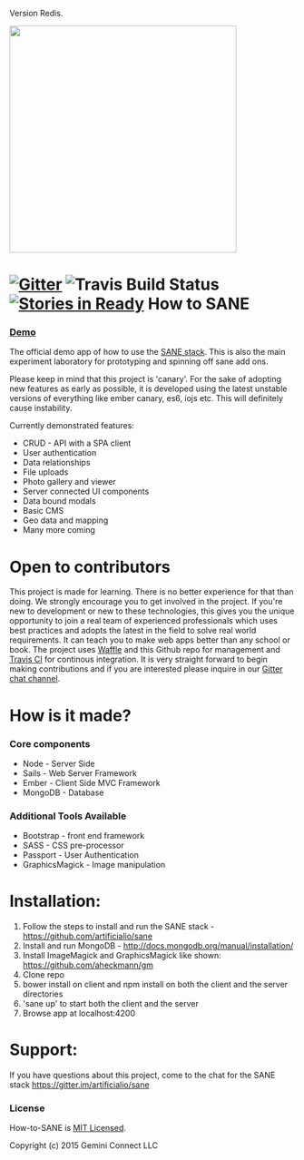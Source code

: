 Version Redis.

<img src="https://camo.githubusercontent.com/b8ecf54b15f51c7c992d6fce003b661c96d8acec/68747470733a2f2f63646e2e7261776769742e636f6d2f6172746966696369616c696f2f73616e652f67682d70616765732f5f696e636c756465732f73616e652d6c6f676f2e737667" width="400"/>

[![Gitter](https://badges.gitter.im/Join+Chat.svg)](https://gitter.im/artificialio/sane?utm_source=badge&utm_medium=badge&utm_campaign=pr-badge&utm_content=badge) ![Travis Build Status](https://travis-ci.org/mgenev/how-to-sane.svg?branch=master) [![Stories in Ready](https://badge.waffle.io/mgenev/how-to-sane.png?label=in%20progress&title=InProgress)](https://waffle.io/mgenev/how-to-sane)
How to SANE
==========================
### [Demo](http://howtosane.ninja)

The official demo app of how to use the [SANE stack](https://github.com/artificialio/sane). This is also the main experiment laboratory for prototyping and spinning off sane add ons.

Please keep in mind that this project is 'canary'. For the sake of adopting new features as early as possible,  it is developed using the latest unstable versions of everything like ember canary, es6, iojs etc. This will definitely cause instability.

Currently demonstrated features:

+ CRUD - API with a SPA client
+ User authentication
+ Data relationships
+ File uploads
+ Photo gallery and viewer
+ Server connected UI components
+ Data bound modals
+ Basic CMS
+ Geo data and mapping
+ Many more coming

Open to contributors
==========================
This project is made for learning. There is no better experience for that than doing. We strongly encourage you to get involved in the project. If you're new to development or new to these technologies, this gives you the unique opportunity to join a real team of experienced professionals which uses best practices and adopts the latest in the field to solve real world requirements. It can teach you to make web apps better than any school or book. The project uses [Waffle](https://waffle.io/mgenev/how-to-sane) and this Github repo for management and [Travis CI](https://travis-ci.org/mgenev/how-to-sane) for continous integration. It is very straight forward to begin making contributions and if you are interested please inquire in our [Gitter chat channel](https://gitter.im/artificialio/sane).

How is it made?
==========================

### Core components

+ Node - Server Side
+ Sails - Web Server Framework
+ Ember - Client Side MVC Framework
+ MongoDB - Database

### Additional Tools Available
+ Bootstrap - front end framework
+ SASS - CSS pre-processor
+ Passport - User Authentication
+ GraphicsMagick - Image manipulation

Installation:
==========================
1. Follow the steps to install and run the SANE stack - https://github.com/artificialio/sane
2. Install and run MongoDB - http://docs.mongodb.org/manual/installation/
3. Install ImageMagick and GraphicsMagick like shown: https://github.com/aheckmann/gm
4. Clone repo
5. bower install on client and npm install  on both the client and the server directories
6. 'sane up' to start both the client and the server
7. Browse app at localhost:4200

Support:
==========================
If you have questions about this project, come to the chat for the SANE stack https://gitter.im/artificialio/sane

### License
How-to-SANE is [MIT Licensed](https://github.com/mgenev/how-to-sane/blob/master/LICENSE.md).

Copyright (c) 2015 Gemini Connect LLC

[gitter-badge-url]: https://gitter.im/artificialio/sane?utm_source=badge&utm_medium=badge&utm_campaign=pr-badge&utm_content=badge
